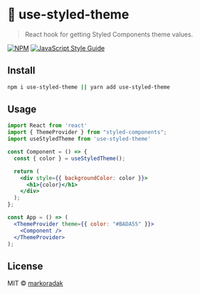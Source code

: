 # 🎨 use-styled-theme

> React hook for getting Styled Components theme values.

[![NPM](https://img.shields.io/npm/v/use-styled-theme.svg)](https://www.npmjs.com/package/use-styled-theme) [![JavaScript Style Guide](https://img.shields.io/badge/code_style-standard-brightgreen.svg)](https://standardjs.com)

## Install

```bash
npm i use-styled-theme || yarn add use-styled-theme
```


## Usage

```jsx
import React from 'react'
import { ThemeProvider } from "styled-components";
import useStyledTheme from 'use-styled-theme'

const Component = () => {
  const { color } = useStyledTheme();

  return (
    <div style={{ backgroundColor: color }}>
      <h1>{color}</h1>
    </div>
  );
};

const App = () => (
  <ThemeProvider theme={{ color: "#BADA55" }}>
    <Component />
  </ThemeProvider>
);
```

## License

MIT © [markoradak](https://github.com/markoradak)
